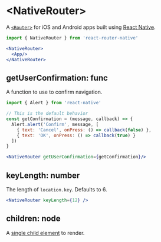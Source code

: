 # &lt;NativeRouter>

A [`<Router>`](../../../react-router/docs/api/Router.md) for iOS and Android apps built using [React Native](https://facebook.github.io/react-native/).

```jsx
import { NativeRouter } from 'react-router-native'

<NativeRouter>
  <App/>
</NativeRouter>
```

## getUserConfirmation: func

A function to use to confirm navigation.

```jsx
import { Alert } from 'react-native'

// This is the default behavior
const getConfirmation = (message, callback) => {
  Alert.alert('Confirm', message, [
    { text: 'Cancel', onPress: () => callback(false) },
    { text: 'OK', onPress: () => callback(true) }
  ])
}

<NativeRouter getUserConfirmation={getConfirmation}/>
```

## keyLength: number

The length of `location.key`. Defaults to 6.

```jsx
<NativeRouter keyLength={12} />
```

## children: node

A [single child element](https://facebook.github.io/react/docs/react-api.html#reactchildrenonly) to render.
